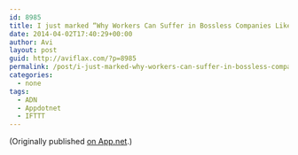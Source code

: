 ```yaml
---
id: 8985
title: I just marked “Why Workers Can Suffer in Bossless Companies Like GitHub” as a favorite in Readability. http://www.readability.com/articles/ujjoko4l
date: 2014-04-02T17:40:29+00:00
author: Avi
layout: post
guid: http://aviflax.com/?p=8985
permalink: /post/i-just-marked-why-workers-can-suffer-in-bossless-companies-like-github-as-a-favorite-in-readability-httpwww-readability-comarticlesujjoko4l/
categories:
  - none
tags:
  - ADN
  - Appdotnet
  - IFTTT
---
```

(Originally published [on App.net](http://alpha.app.net/aviflax/post/27460099).)